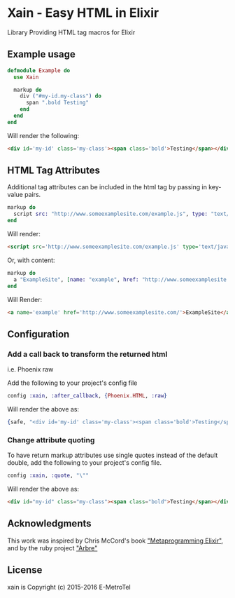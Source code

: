 Xain - Easy HTML in Elixir
====

Library Providing HTML tag macros for Elixir

## Example usage

```Elixir
defmodule Example do
  use Xain

  markup do
    div ("#my-id.my-class") do
      span ".bold Testing"
    end
  end
end
```

Will render the following:

```html
<div id='my-id' class='my-class'><span class='bold'>Testing</span></div>
```

## HTML Tag Attributes

Additional tag attributes can be included in the html tag by passing in key-value pairs.

```Elixir
markup do
  script src: "http://www.someexamplesite.com/example.js", type: "text/javascript"
end
```

Will render:

```html
<script src='http://www.someexamplesite.com/example.js' type='text/javascript'></script>
```

Or, with content:

```Elixir
markup do
  a "ExampleSite", [name: "example", href: "http://www.someexamplesite.com/"]
end
```

Will Render:

```html
<a name='example' href='http://www.someexamplesite.com/'>ExampleSite</a>
```

## Configuration

### Add a call back to transform the returned html

i.e. Phoenix raw

Add the following to your project's config file

```Elixir
config :xain, :after_callback, {Phoenix.HTML, :raw}
```

Will render the above as:

```Elixir
{safe, "<div id='my-id' class='my-class'><span class='bold'>Testing</span></div>"}
```

### Change attribute quoting

To have return markup attributes use single quotes instead of the
default double, add the following to your project's config file.

```Elixir
config :xain, :quote, "\""
```

Will render the above as:

```html
<div id="my-id" class="my-class"><span class="bold">Testing</span></div>
```
## Acknowledgments

This work was inspired by Chris McCord's book ["Metaprogramming Elixir"](https://pragprog.com/book/cmelixir/metaprogramming-elixir), and by the ruby project ["Arbre"](https://github.com/activeadmin/arbre)

## License

xain is Copyright (c) 2015-2016 E-MetroTel
